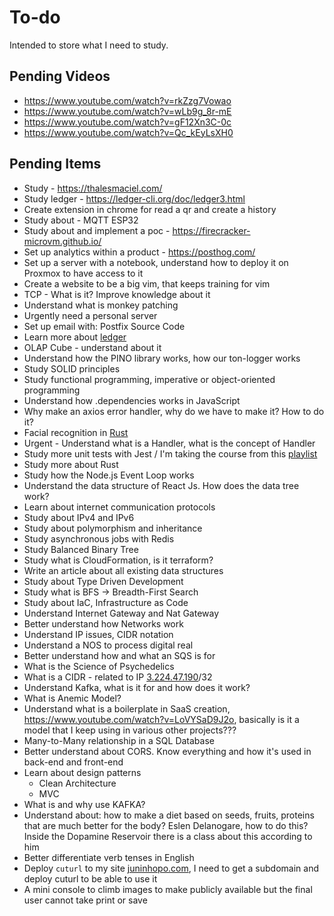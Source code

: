 # To-do

Intended to store what I need to study.

## Pending Videos

- <https://www.youtube.com/watch?v=rkZzg7Vowao>
- <https://www.youtube.com/watch?v=wLb9g_8r-mE>
- <https://www.youtube.com/watch?v=gF12Xn3C-0c>
- <https://www.youtube.com/watch?v=Qc_kEyLsXH0>

## Pending Items

- Study - https://thalesmaciel.com/
- Study ledger - https://ledger-cli.org/doc/ledger3.html
- Create extension in chrome for read a qr and create a history
- Study about - MQTT ESP32
- Study about and implement a poc - <https://firecracker-microvm.github.io/>
- Set up analytics within a product - <https://posthog.com/>
- Set up a server with a notebook, understand how to deploy it on Proxmox to have access to it
- Create a website to be a big vim, that keeps training for vim
- TCP - What is it? Improve knowledge about it
- Understand what is monkey patching
- Urgently need a personal server
- Set up email with: Postfix Source Code
- Learn more about [ledger](https://ledger-cli.org/doc/ledger3.html)
- OLAP Cube - understand about it
- Understand how the PINO library works, how our ton-logger works
- Study SOLID principles
- Study functional programming, imperative or object-oriented programming
- Understand how .dependencies works in JavaScript
- Why make an axios error handler, why do we have to make it? How to do it?
- Facial recognition in [Rust](https://www.youtube.com/watch?v=8iDeXbCKlvE)
- Urgent - Understand what is a Handler, what is the concept of Handler
- Study more unit tests with Jest / I'm taking the course from this [playlist](https://www.youtube.com/watch?v=bA9dgNMHVMU&list=PLz_YTBuxtxt6_Zf1h-qzNsvVt46H8ziKh&index=7)
- Study more about Rust
- Study how the Node.js Event Loop works
- Understand the data structure of React Js. How does the data tree work?
- Learn about internet communication protocols
- Study about IPv4 and IPv6
- Study about polymorphism and inheritance
- Study asynchronous jobs with Redis
- Study Balanced Binary Tree
- Study what is CloudFormation, is it terraform?
- Write an article about all existing data structures
- Study about Type Driven Development
- Study what is BFS -> Breadth-First Search
- Study about IaC, Infrastructure as Code
- Understand Internet Gateway and Nat Gateway
- Better understand how Networks work
- Understand IP issues, CIDR notation
- Understand a NOS to process digital real
- Better understand how and what an SQS is for
- What is the Science of Psychedelics
- What is a CIDR - related to IP [3.224.47.190](https://us-east-1.console.aws.amazon.com/vpcconsole/home?region=us-east-1#Addresses:public-ip=3.224.47.190)/32
- Understand Kafka, what is it for and how does it work?
- What is Anemic Model?
- Understand what is a boilerplate in SaaS creation, <https://www.youtube.com/watch?v=LoVYSaD9J2o>, basically is it a model that I keep using in various other projects???
- Many-to-Many relationship in a SQL Database
- Better understand about CORS. Know everything and how it's used in back-end and front-end
- Learn about design patterns
  - Clean Architecture
  - MVC
- What is and why use KAFKA?
- Understand about: how to make a diet based on seeds, fruits, proteins that are much better for the body? Eslen Delanogare, how to do this? Inside the Dopamine Reservoir there is a class about this according to him
- Better differentiate verb tenses in English
- Deploy `cuturl` to my site [juninhopo.com](http://juninhopo.com/), I need to get a subdomain and deploy cuturl to be able to use it
- A mini console to climb images to make publicly available but the final user cannot take print or save

